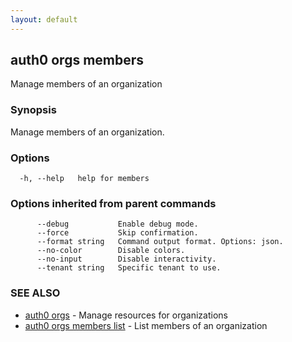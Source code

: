 ```yaml
---
layout: default
---
```

## auth0 orgs members

Manage members of an organization

### Synopsis

Manage members of an organization.

### Options

```
  -h, --help   help for members
```

### Options inherited from parent commands

```
      --debug           Enable debug mode.
      --force           Skip confirmation.
      --format string   Command output format. Options: json.
      --no-color        Disable colors.
      --no-input        Disable interactivity.
      --tenant string   Specific tenant to use.
```

### SEE ALSO

* [auth0 orgs](auth0_orgs.md)	 - Manage resources for organizations
* [auth0 orgs members list](auth0_orgs_members_list.md)	 - List members of an organization


